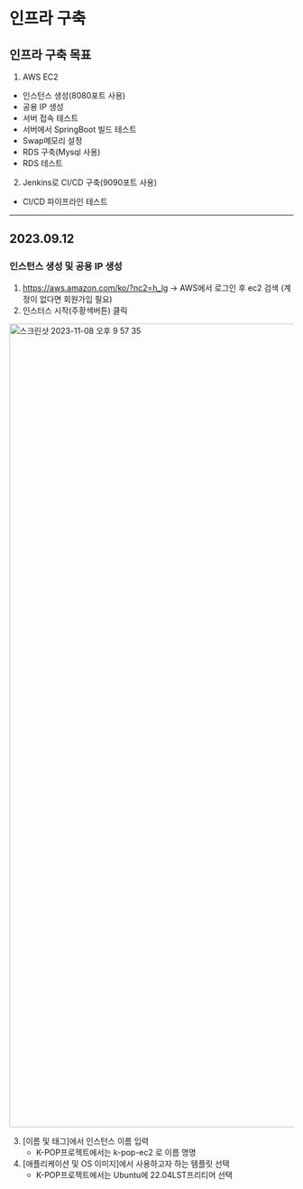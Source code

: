 # 인프라 구축
## 인프라 구축 목표
1. AWS EC2
  * 인스턴스 생성(8080포트 사용)
  * 공용 IP 생성
  * 서버 접속 테스트
  * 서버에서 SpringBoot 빌드 테스트
  * Swap메모리 설정
  * RDS 구축(Mysql 사용)
  * RDS 테스트
2. Jenkins로 CI/CD 구축(9090포트 사용)
  * CI/CD 파이프라인 테스트

------
## 2023.09.12
### 인스턴스 생성 및 공용 IP 생성
1. https://aws.amazon.com/ko/?nc2=h_lg -> AWS에서 로그인 후 ec2 검색 (계정이 없다면 회원가입 필요)
2. 인스터스 시작(주황색버튼) 클릭

<img width="1424" alt="스크린샷 2023-11-08 오후 9 57 35" src="https://github.com/cdayeon/SpringBoot/assets/119835857/4deba4b3-480d-41b5-bf3b-042ab5a566aa">

3. [이름 및 태그]에서 인스턴스 이름 입력
   * K-POP프로젝트에서는 k-pop-ec2 로 이름 명명
4. [애플리케이션 및 OS 이미지]에서 사용하고자 하는 템플릿 선택
   * K-POP프로젝트에서는 Ubuntu에 22.04LST프리티어 선택

